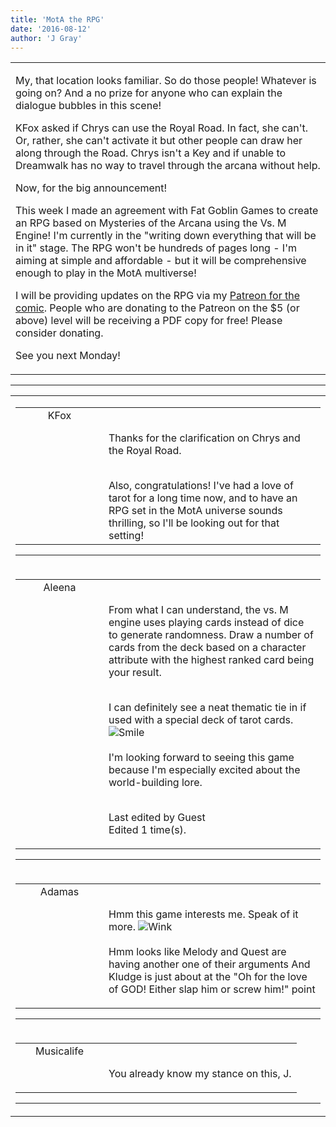 ```yaml
---
title: 'MotA the RPG'
date: '2016-08-12'
author: 'J Gray'
---
```


<div>
<!-- Main content here -->
<table border="0" class="post"><tbody><tr><td>
   
   <div class="post_body">
       <p>My, that location looks familiar. So do those people! Whatever is going on? And a no prize for anyone who can explain the dialogue bubbles in this scene!</p><p>KFox asked if Chrys can use the Royal Road. In fact, she can't. Or, rather, she can't activate it but other people can draw her along through the Road. Chrys isn't a Key and if unable to Dreamwalk has no way to travel through the arcana without help.</p><p>Now, for the big announcement!</p><p>This week I made an agreement with Fat Goblin Games to create an RPG based on Mysteries of the Arcana using the Vs. M Engine! I'm currently in the "writing down everything that will be in it" stage. The RPG won't be hundreds of pages long - I'm aiming at simple and affordable - but it will be comprehensive enough to play in the MotA multiverse! </p><p>I will be providing updates on the RPG via my <a href="https://www.patreon.com/user?u=452395" target="_blank">Patreon for the comic</a>. People who are donating to the Patreon on the $5 (or above) level will be receiving a PDF copy for free! Please consider donating. </p><p>See you next Monday!</p>
   </div>
   </td></tr>
   </tbody></table><hr><table style="width:100%; border:0;" class="comment_table"><tbody><tr><td width="100%"><a name=""> </a><div style="width:100%;" class="comment"><table border="0" width="100%"><tbody><tr><td align="center" valign="top" width="125">
<span class="comment_title"><center>KFox<br></center><a name="2812">&nbsp;</a></span><br>
<center><img src="https://www.gravatar.com/avatar.php?gravatar_id=a0440f3af814cef353d87f76b2b65682&amp;default=http%3A%2F%2Fmysteriesofthearcana.com%2Ftemplates%2Fmain%2Fimages%2Favatar.gif&amp;size=80&amp;rating=g" border="0" alt=""></center>
</td>
<td valign="top">


<p class="comment_text"> </p><p class="comment_text"><br> Thanks for the clarification on Chrys and the Royal Road.</p><div><br></div><div>Also, congratulations! I've had a love of tarot for a long time now, and to have an RPG set in the MotA universe sounds thrilling, so I'll be looking out for that setting!</div>
 

</td></tr></tbody></table>
<hr></div></td></tr><tr><td width="100%"><a name=""> </a><div style="width:100%;" class="comment"><table border="0" width="100%"><tbody><tr><td align="center" valign="top" width="125">
<span class="comment_title"><center>Aleena<br></center><a name="2813">&nbsp;</a></span><br>
<center><img src="https://www.gravatar.com/avatar.php?gravatar_id=14c1a68d5f4b56aad5d3315747445591&amp;default=http%3A%2F%2Fmysteriesofthearcana.com%2Ftemplates%2Fmain%2Fimages%2Favatar.gif&amp;size=80&amp;rating=g" border="0" alt=""></center>
</td>
<td valign="top">


<p class="comment_text"> </p><p class="comment_text"><br> From what I can understand, the vs. M engine uses playing cards instead of dice to generate randomness. Draw a number of cards from the deck based on a character attribute with the highest ranked card being your result.</p><div><br></div><div>I can definitely see a neat thematic tie in if used with a special deck of tarot cards. <img src="/smilies/smile.gif" alt="Smile" border="0"></div><div><br></div><div>I'm looking forward to seeing this game because I'm especially excited about the world-building lore.</div><br><p class="comment_info">Last edited by Guest<br>Edited 1 time(s).</p>
 

</td></tr></tbody></table>
<hr></div></td></tr><tr><td width="100%"><a name=""> </a><div style="width:100%;" class="comment"><table border="0" width="100%"><tbody><tr><td align="center" valign="top" width="125">
<span class="comment_title"><center>Adamas<br></center><a name="2814">&nbsp;</a></span><br>
<center><img src="https://www.gravatar.com/avatar.php?gravatar_id=63b5da7dbecbf4a2fac891b8f15ccbc4&amp;default=http%3A%2F%2Fmysteriesofthearcana.com%2Ftemplates%2Fmain%2Fimages%2Favatar.gif&amp;size=80&amp;rating=g" border="0" alt=""></center>
</td>
<td valign="top">


<p class="comment_text"> </p><p class="comment_text"><br> Hmm this game interests me. Speak of it more. <img src="/smilies/wink1.gif" alt="Wink" border="0"><br><br>Hmm looks like Melody and Quest are having another one of their arguments And Kludge is just about at the "Oh for the love of GOD! Either slap him or screw him!" point <br></p>
 

</td></tr></tbody></table>
<hr></div></td></tr><tr><td width="100%"><a name=""> </a><div style="width:100%;" class="comment"><table border="0" width="100%"><tbody><tr><td align="center" valign="top" width="125">
<span class="comment_title"><center>Musicalife<br></center><a name="2815">&nbsp;</a></span><br>
<center><img src="https://www.gravatar.com/avatar.php?gravatar_id=6f86cb0ffa70485e791906edfc2d1247&amp;default=http%3A%2F%2Fmysteriesofthearcana.com%2Ftemplates%2Fmain%2Fimages%2Favatar.gif&amp;size=80&amp;rating=g" border="0" alt=""></center>
</td>
<td valign="top">


<p class="comment_text"> </p><p class="comment_text"><br> You already know my stance on this, J.</p>
 

</td></tr></tbody></table>
<hr></div></td></tr></tbody></table>
<!-- End main content -->
              </div>
